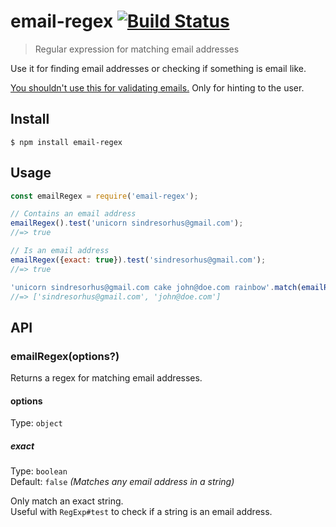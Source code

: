 # email-regex [![Build Status](https://travis-ci.org/sindresorhus/email-regex.svg?branch=master)](https://travis-ci.org/sindresorhus/email-regex)

> Regular expression for matching email addresses

Use it for finding email addresses or checking if something is email like.

[You shouldn't use this for validating emails.](http://davidcel.is/blog/2012/09/06/stop-validating-email-addresses-with-regex/) Only for hinting to the user.


## Install

```
$ npm install email-regex
```


## Usage

```js
const emailRegex = require('email-regex');

// Contains an email address
emailRegex().test('unicorn sindresorhus@gmail.com');
//=> true

// Is an email address
emailRegex({exact: true}).test('sindresorhus@gmail.com');
//=> true

'unicorn sindresorhus@gmail.com cake john@doe.com rainbow'.match(emailRegex());
//=> ['sindresorhus@gmail.com', 'john@doe.com']
```


## API

### emailRegex(options?)

Returns a regex for matching email addresses.

#### options

Type: `object`

##### exact

Type: `boolean`<br>
Default: `false` *(Matches any email address in a string)*

Only match an exact string.<br>
Useful with `RegExp#test` to check if a string is an email address.

